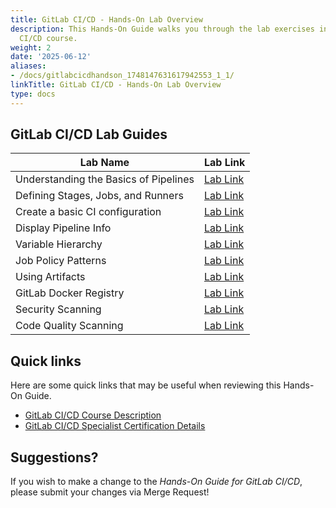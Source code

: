 ```yaml
---
title: GitLab CI/CD - Hands-On Lab Overview
description: This Hands-On Guide walks you through the lab exercises in the GitLab
  CI/CD course.
weight: 2
date: '2025-06-12'
aliases:
- /docs/gitlabcicdhandson_1748147631617942553_1_1/
linkTitle: GitLab CI/CD - Hands-On Lab Overview
type: docs
---
```


## GitLab CI/CD Lab Guides

| Lab Name |  Lab Link |
|-----------|------------|
| Understanding the Basics of Pipelines | [Lab Link](/handbook/customer-success/professional-services-engineering/education-services/gitlabcicdhandsonlab1) |
| Defining Stages, Jobs, and Runners | [Lab Link](/handbook/customer-success/professional-services-engineering/education-services/gitlabcicdhandsonlab2) |
| Create a basic CI configuration | [Lab Link](/handbook/customer-success/professional-services-engineering/education-services/gitlabcicdhandsonlab3) |
| Display Pipeline Info | [Lab Link](/handbook/customer-success/professional-services-engineering/education-services/gitlabcicdhandsonlab4) |
| Variable Hierarchy | [Lab Link](/handbook/customer-success/professional-services-engineering/education-services/gitlabcicdhandsonlab5) |
| Job Policy Patterns | [Lab Link](/handbook/customer-success/professional-services-engineering/education-services/gitlabcicdhandsonlab6) |
| Using Artifacts |  [Lab Link](/handbook/customer-success/professional-services-engineering/education-services/gitlabcicdhandsonlab7) |
| GitLab Docker Registry |  [Lab Link](/handbook/customer-success/professional-services-engineering/education-services/gitlabcicdhandsonlab8) |
| Security Scanning | [Lab Link](/handbook/customer-success/professional-services-engineering/education-services/gitlabcicdhandsonlab9) |
| Code Quality Scanning | [Lab Link](/handbook/customer-success/professional-services-engineering/education-services/gitlabcicdhandsonlab9alt) |

## Quick links

Here are some quick links that may be useful when reviewing this Hands-On Guide.

* [GitLab CI/CD Course Description](https://university.gitlab.com/pages/ci-cd-training/)
* [GitLab CI/CD Specialist Certification Details](https://university.gitlab.com/pages/certifications/)

## Suggestions?

If you wish to make a change to the *Hands-On Guide for GitLab CI/CD*, please submit your changes via Merge Request!
